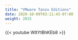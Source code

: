 ```yaml
---
title: "VMware Tanzu Editions"
date: 2020-10-09T03:11:43-07:00
weight: 2015
---
```

{{< youtube WItYtBhKEb8 >}}